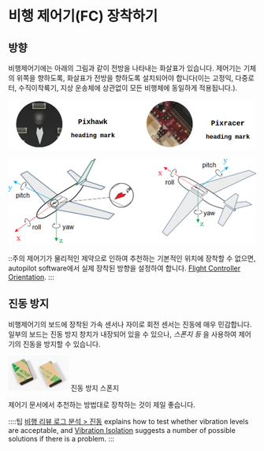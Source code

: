 # 비행 제어기(FC) 장착하기

## 방향

비행제어기에는 아래의 그림과 같이 전방을 나타내는 화살표가 있습니다. 제어기는 기체의 위쪽을 향하도록, 화살표가 전방을 향하도록 설치되어야 합니다(이는 고정익, 다중로터, 수직이착륙기, 지상 운송체에 상관없이 모든 비행체에 동일하게 적용됩니다.).

![FC Heading Mark](../../assets/qgc/setup/sensor/fc_heading_mark_1.png)

![FC Orientation](../../assets/qgc/setup/sensor/fc_orientation_1.png)

::주의 제어기가 물리적인 제약으로 인하여 추천하는 기본적인 위치에 장착할 수 없으면, autopilot software에서 실제 장착된 방향을 설정하여 합니다. [Flight Controller Orientation](../config/flight_controller_orientation.md).
:::

## 진동 방지

비행제어기의 보드에 장착된 가속 센서나 자이로 회전 센서는 진동에 매우 민감합니다. 일부의 보드는 진동 방지 창치가 내장되어 있을 수 있으나, *스폰지 등* 을 사용하여 제어기의 진동을 방지할 수 있습니다.

![Pixhawk Mounting foam](../../assets/hardware/mounting/3dr_anti_vibration_mounting_foam.png) 진동 방지 스폰지

제어기 문서에서 추천하는 방법대로 장착하는 것이 제일 좋습니다.

::::팁 [비행 리뷰 로그 분석 > 진동](../log/flight_review.md#vibration) explains how to test whether vibration levels are acceptable, and [Vibration Isolation](../assembly/vibration_isolation.md) suggests a number of possible solutions if there is a problem.
:::